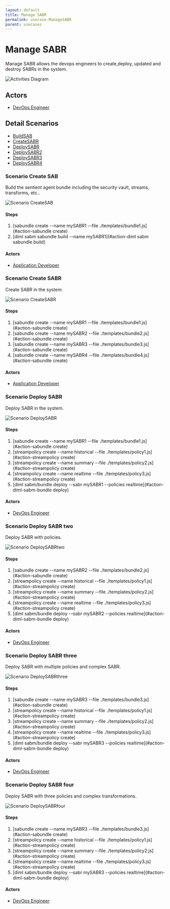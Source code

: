 ```yaml
---
layout: default
title: Manage SABR
permalink: usecase-ManageSABR
parent: usecases
---
```

# Manage SABR

Manage SABR allows the devops engineers to create,deploy, updated and destroy SABRs in the system.

![Activities Diagram](./Activities.png)

## Actors

* [DevOps Engineer](actor-devops)











## Detail Scenarios

* [BuildSAB](#scenario-BuildSAB)
* [CreateSABR](#scenario-CreateSABR)
* [DeploySABR](#scenario-DeploySABR)
* [DeploySABR2](#scenario-DeploySABR2)
* [DeploySABR3](#scenario-DeploySABR3)
* [DeploySABR4](#scenario-DeploySABR4)



### Scenario Create SAB

Build the sentient agent bundle including the security vault, streams, transforms, etc..

![Scenario CreateSAB](./CreateSAB.png)

#### Steps
1. [sabundle create --name mySABR1 --file ./templates/bundle1.js](#action-sabundle create)
1. [diml sabm sabundle build --name mySABR1](#action-diml sabm sabundle build)

#### Actors

* [Application Developer](actor-applicationdeveloper)



### Scenario Create SABR

Create SABR in the system.

![Scenario CreateSABR](./CreateSABR.png)

#### Steps
1. [sabundle create --name mySABR1 --file ./templates/bundle1.js](#action-sabundle create)
1. [sabundle create --name mySABR2 --file ./templates/bundle2.js](#action-sabundle create)
1. [sabundle create --name mySABR3 --file ./templates/bundle3.js](#action-sabundle create)
1. [sabundle create --name mySABR4 --file ./templates/bundle4.js](#action-sabundle create)

#### Actors

* [Application Developer](actor-applicationdeveloper)



### Scenario Deploy SABR

Deploy SABR in the system.

![Scenario DeploySABR](./DeploySABR.png)

#### Steps
1. [sabundle create --name mySABR1 --file ./templates/bundle1.js](#action-sabundle create)
1. [streampolicy create --name historical --file ./templates/policy1.js](#action-streampolicy create)
1. [streampolicy create --name summary --file ./templates/policy2.js](#action-streampolicy create)
1. [streampolicy create --name realtime --file ./templates/policy3.js](#action-streampolicy create)
1. [diml sabm/bundle deploy --sabr mySABR1 --policies realtime](#action-diml-sabm-bundle deploy)

#### Actors

* [DevOps Engineer](actor-devops)



### Scenario Deploy SABR two

Deploy SABR with policies.

![Scenario DeploySABRtwo](./DeploySABRtwo.png)

#### Steps
1. [sabundle create --name mySABR2 --file ./templates/bundle2.js](#action-sabundle create)
1. [streampolicy create --name historical --file ./templates/policy1.js](#action-streampolicy create)
1. [streampolicy create --name summary --file ./templates/policy2.js](#action-streampolicy create)
1. [streampolicy create --name realtime --file ./templates/policy3.js](#action-streampolicy create)
1. [diml sabm/bundle deploy --sabr mySABR2 --policies realtime](#action-diml-sabm-bundle deploy)

#### Actors

* [DevOps Engineer](actor-devops)



### Scenario Deploy SABR three

Deploy SABR with multiple policies and complex SABR.

![Scenario DeploySABRthree](./DeploySABRthree.png)

#### Steps
1. [sabundle create --name mySABR3 --file ./templates/bundle3.js](#action-sabundle create)
1. [streampolicy create --name historical --file ./templates/policy1.js](#action-streampolicy create)
1. [streampolicy create --name summary --file ./templates/policy2.js](#action-streampolicy create)
1. [streampolicy create --name realtime --file ./templates/policy3.js](#action-streampolicy create)
1. [diml sabm/bundle deploy --sabr mySABR3 --policies realtime](#action-diml-sabm-bundle deploy)

#### Actors

* [DevOps Engineer](actor-devops)



### Scenario Deploy SABR four

Deploy SABR with three policies and complex transformations.

![Scenario DeploySABRfour](./DeploySABRfour.png)

#### Steps
1. [sabundle create --name mySABR3 --file ./templates/bundle3.js](#action-sabundle create)
1. [streampolicy create --name historical --file ./templates/policy1.js](#action-streampolicy create)
1. [streampolicy create --name summary --file ./templates/policy2.js](#action-streampolicy create)
1. [streampolicy create --name realtime --file ./templates/policy3.js](#action-streampolicy create)
1. [diml sabm/bundle deploy --sabr mySABR3 --policies realtime](#action-diml-sabm-bundle deploy)

#### Actors

* [DevOps Engineer](actor-devops)




